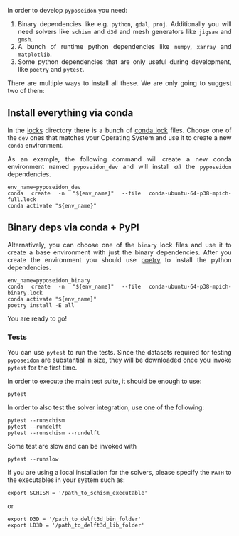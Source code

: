 <style>body {text-align: justify}</style>

In order to develop `pyposeidon` you need:

1. Binary dependencies like e.g. `python`, `gdal`, `proj`. Additionally you will need solvers like
   `schism` and `d3d` and mesh generators like `jigsaw` and `gmsh`.
2. A bunch of runtime python dependencies like `numpy`, `xarray` and `matplotlib`.
3. Some python dependencies that are only useful during development, like `poetry` and `pytest`.

There are multiple ways to install all these. We are only going to suggest two of them:

## Install everything via conda

In the [locks](https://github.com/pmav99/pyPoseidon/tree/master/locks) directory there is a bunch of
[conda lock](https://github.com/conda-incubator/conda-lock) files. Choose one of the `dev` ones that
matches your Operating System and use it to create a new `conda` environment.

As an example, the following command will create a new conda environment named `pyposeidon_dev` and will install
*all* the `pyposeidon` dependencies.

```
env_name=pyposeidon_dev
conda create -n "${env_name}" --file conda-ubuntu-64-p38-mpich-full.lock
conda activate "${env_name}"
```

## Binary deps via conda + PyPI

Alternatively, you can choose one of the `binary` lock files and use it to create a base environment
with just the binary dependencies. After you create the environment you should use
[poetry](https://python-poetry.org/) to install the python dependencies.

```
env_name=pyposeidon_binary
conda create -n "${env_name}" --file conda-ubuntu-64-p38-mpich-binary.lock
conda activate "${env_name}"
poetry install -E all
```

You are ready to go!

### Tests

You can use `pytest` to run the tests. Since the datasets required for testing `pyposeidon` are
substantial in size, they will be downloaded once you invoke `pytest` for the first time.

In order to execute the main test suite, it should be enough to use:

```
pytest
```

In order to also test the solver integration, use one of the following:

```
pytest --runschism
pytest --rundelft
pytest --runschism --rundelft
```

Some test are slow and can be invoked with

```
pytest --runslow
```


If you are using a local installation for the solvers, please specify the `PATH` to the executables in your system such as:

```
export SCHISM = '/path_to_schism_executable'
```

or

```
export D3D = '/path_to_delft3d_bin_folder'
export LD3D = '/path_to_delft3d_lib_folder'
```
